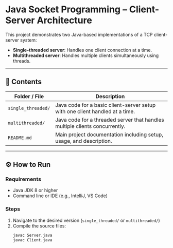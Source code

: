# Java Socket Programming – Client-Server Architecture

This project demonstrates two Java-based implementations of a TCP client-server system:

- **Single-threaded server**: Handles one client connection at a time.
- **Multithreaded server**: Handles multiple clients simultaneously using threads.

---

## 📁 Contents

| Folder / File                          | Description                                                                                       |
|----------------------------------------|---------------------------------------------------------------------------------------------------|
| `single_threaded/`                     | Java code for a basic client-server setup with one client handled at a time.                      |
| `multithreaded/`                       | Java code for a threaded server that handles multiple clients concurrently.                       |
| `README.md`                            | Main project documentation including setup, usage, and description.                               |

---

## ⚙️ How to Run

### Requirements
- Java JDK 8 or higher
- Command line or IDE (e.g., IntelliJ, VS Code)

### Steps

1. Navigate to the desired version (`single_threaded/` or `multithreaded/`)
2. Compile the source files:
   ```bash
   javac Server.java
   javac Client.java

